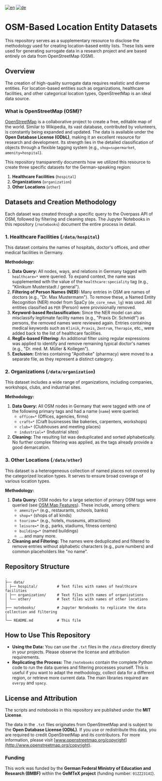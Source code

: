 [![en](https://img.shields.io/badge/lang-EN-informational)](README.en.md)
[![de](https://img.shields.io/badge/lang-DE-informational)](README.de.md)

# OSM-Based Location Entity Datasets

This repository serves as a supplementary resource to disclose the methodology used for creating location-based entity lists. These lists were used for generating surrogate data in a research project and are based entirely on data from OpenStreetMap (OSM).

## Overview

The creation of high-quality surrogate data requires realistic and diverse entities. For location-based entities such as organizations, healthcare facilities, and other categorical location types, OpenStreetMap is an ideal data source.

### What is OpenStreetMap (OSM)?

[OpenStreetMap](https://www.openstreetmap.org/) is a collaborative project to create a free, editable map of the world. Similar to Wikipedia, its vast database, contributed by volunteers, is constantly being expanded and updated. The data is available under the **Open Database License (ODbL)**, making it an excellent resource for research and development. Its strength lies in the detailed classification of objects through a flexible tagging system (e.g., `shop=supermarket`, `amenity=hospital`).

This repository transparently documents how we utilized this resource to create three specific datasets for the German-speaking region:
1.  **Healthcare Facilities** (`hospital`)
2.  **Organizations** (`organization`)
3.  **Other Locations** (`other`)

## Datasets and Creation Methodology

Each dataset was created through a specific query to the Overpass API of OSM, followed by filtering and cleaning steps. The Jupyter Notebooks in this repository (`/notebooks`) document the entire process in detail.

### 1. Healthcare Facilities (`/data/hospital`)

This dataset contains the names of hospitals, doctor's offices, and other medical facilities in Germany.

**Methodology:**
1.  **Data Query:** All nodes, ways, and relations in Germany tagged with `healthcare=*` were queried. To expand context, the name was supplemented with the value of the `healthcare:speciality` tag (e.g., "Klinikum Musterstadt / general").
2.  **Filtering of Person Names (NER):** Many entries in OSM are names of doctors (e.g., "Dr. Max Mustermann"). To remove these, a Named Entity Recognition (NER) model from SpaCy (`de_core_news_lg`) was used. All entities classified as `PER` (Person) were provisionally removed.
3.  **Keyword-based Reclassification:** Since the NER model can also misclassify legitimate facility names (e.g., "Praxis Dr. Schmidt") as persons, the removed names were reviewed again. Entries containing medical keywords such as `Klinik`, `Praxis`, `Zentrum`, `Therapie`, etc., were added back to the list of healthcare facilities.
4.  **RegEx-based Filtering:** An additional filter using regular expressions was applied to identify and remove remaining typical doctor's names (e.g., "Dr. med. M. Müller & Kollegen").
5.  **Exclusion:** Entries containing "Apotheke" (pharmacy) were moved to a separate file, as they represent a distinct category.

### 2. Organizations (`/data/organization`)

This dataset includes a wide range of organizations, including companies, workshops, clubs, and industrial sites.

**Methodology:**
1.  **Data Query:** All OSM nodes in Germany that were tagged with one of the following primary tags and had a name (`name`) were queried:
    *   `office=*` (Offices, agencies, firms)
    *   `craft=*` (Craft businesses like bakeries, carpenters, workshops)
    *   `club=*` (Clubhouses and meeting places)
    *   `industrial=*` (Industrial sites)
2.  **Cleaning:** The resulting list was deduplicated and sorted alphabetically. No further complex filtering was applied, as the tags already provide a good demarcation.

### 3. Other Locations (`/data/other`)

This dataset is a heterogeneous collection of named places not covered by the categorized location types. It serves to ensure broad coverage of various location types.

**Methodology:**
1.  **Data Query:** OSM nodes for a large selection of primary OSM tags were queried (see [OSM Map Features](https://wiki.openstreetmap.org/wiki/Map_features)). These include, among others:
    *   `amenity=*` (e.g., restaurants, schools, banks)
    *   `shop=*` (shops of all kinds)
    *   `tourism=*` (e.g., hotels, museums, attractions)
    *   `leisure=*` (e.g., parks, stadiums, fitness centers)
    *   `building=*` (named buildings)
    *   ... and many more.
2.  **Cleaning and Filtering:** The names were deduplicated and filtered to remove entries without alphabetic characters (e.g., pure numbers) and common placeholders like "no name".

## Repository Structure

```
.
├── data/
│ ├── hospital/         # Text files with names of healthcare facilities
│ ├── organization/     # Text files with names of organizations
│ └── other/            # Text files with names of other locations
│
├── notebooks/          # Jupyter Notebooks to replicate the data collection and filtering
│
└── README.md           # This file
```

## How to Use This Repository

*   **Using the Data:** You can use the `.txt` files in the `/data` directory directly in your projects. Please observe the license and attribution requirements.
*   **Replicating the Process:** The `/notebooks` contain the complete Python code to run the data queries and filtering processes yourself. This is useful if you want to adapt the methodology, collect data for a different region, or retrieve more current data. The main libraries required are `overpy` and `spacy`.

## License and Attribution

The scripts and notebooks in this repository are published under the **MIT License**.

The data in the `.txt` files originates from OpenStreetMap and is subject to the **Open Database License (ODbL)**. If you use or redistribute this data, you are required to credit OpenStreetMap and its contributors. For more information, please visit [www.openstreetmap.org/copyright](http://www.openstreetmap.org/copyright).

### Funding

This work was funded by the **German Federal Ministry of Education and Research (BMBF)** within the **GeMTeX project** (funding number: `01ZZ2314I`).
